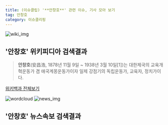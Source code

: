 ```yaml
---
title: (이슈클립) '**안창호**' 관련 이슈, 기사 모아 보기
tag: 안창호
category: 이슈클리핑
---
```

![wiki_img](https://user-images.githubusercontent.com/42597476/44503234-41136a80-a6d0-11e8-9071-6fc6418eafe4.png)
## **'**안창호**'** 위키피디아 검색결과
>**안창호**(安昌浩, 1878년 11월 9일 ~ 1938년 3월 10일[1])는 대한제국의 교육개혁운동가 겸 애국계몽운동가이자 일제 강점기의 독립운동가, 교육자, 정치가이다.

<a href="https://ko.wikipedia.org/wiki/안창호" target="_blank">위키백과 전체보기</a>

![wordcloud](https://s3.ap-northeast-2.amazonaws.com/lyrics101-wordcloud/2018-09-17-1537127731.png)
![news_img](https://user-images.githubusercontent.com/42597476/44507050-1206f400-a6e4-11e8-8d98-7ffbfebb353f.png)
## **'**안창호**'** 뉴스속보 검색결과

